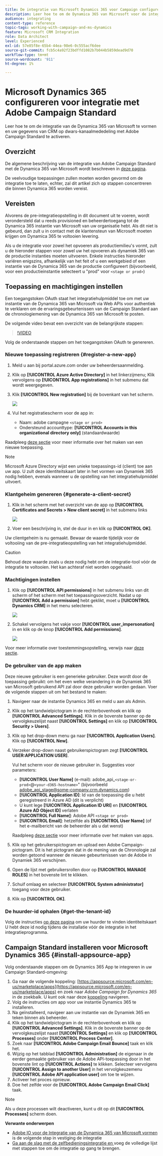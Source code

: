 ```yaml
---
title: De integratie van Microsoft Dynamics 365 voor Campaign configureren
description: Leer hoe te om de Dynamica 365 van Microsoft voor de integratie van de Campagne te vormen.
audience: integrating
content-type: reference
topic-tags: working-with-campaign-and-ms-dynamics
feature: Microsoft CRM Integration
role: Data Architect
level: Experienced
exl-id: 57e85f8e-65b4-44ea-98e6-0c555acf6dee
source-git-commit: fcb5c4a92f23bdffd1082b7b044b5859dead9d70
workflow-type: tm+mt
source-wordcount: '911'
ht-degree: 1%

---
```


# Microsoft Dynamics 365 configureren voor integratie met Adobe Campaign Standard

Leer hoe te om de integratie van de Dynamica 365 van Microsoft te vormen en uw gegevens van CRM op dwars-kanaalmededeling met Adobe Campaign Standard te activeren.

## Overzicht

De algemene beschrijving van de integratie van Adobe Campaign Standard met de Dynamica 365 van Microsoft wordt beschreven in [deze pagina](../../integrating/using/d365-acs-get-started.md).

De veelvoudige toepassingen zullen moeten worden gevormd om de integratie toe te laten, echter, zal dit artikel zich op stappen concentreren die binnen Dynamica 365 worden vereist.

## Vereisten

Alvorens de pre-integratieopstelling in dit document uit te voeren, wordt verondersteld dat u reeds provisioned en beheerdertoegang tot de Dynamica 365 instantie van Microsoft van uw organisatie hebt.  Als dit niet is gebeurd, dan zult u in contact met de klantensteun van Microsoft moeten krijgen om Dynamica 365 te voltooien levering.

Als u de integratie voor zowel het opvoeren als productiemilieu&#39;s vormt, zult u de hieronder stappen voor zowel uw het opvoeren als dynamiek 365 van de productie instanties moeten uitvoeren. Enkele instructies hieronder variëren enigszins, afhankelijk van het feit of u een werkgebied of een instantie van de Dynamica 365 van de productie configureert (bijvoorbeeld, voor een productieinstantie selecteert u &quot;prod&quot; voor `<stage or prod>`)

## Toepassing en machtigingen instellen

Een toegangstoken OAuth staat het integratiehulpmiddel toe om met uw instantie van de Dynamica 365 van Microsoft via Web APIs voor authentiek te verklaren om de ervaringsgebeurtenissen van de Campaign Standard aan de chronologiemening van de Dynamica 365 van Microsoft te posten.

De volgende video bevat een overzicht van de belangrijkste stappen:

>[!VIDEO](https://video.tv.adobe.com/v/27637)

Volg de onderstaande stappen om het toegangstoken OAuth te genereren.

### Nieuwe toepassing registreren {#register-a-new-app}

1. Meld u aan bij portal.azure.com onder uw beheerdersaanmelding.

1. Klik op **[!UICONTROL Azure Active Directory]** in het linkerzijmenu; Klik vervolgens op **[!UICONTROL App registrations]** in het submenu dat wordt weergegeven.

1. Klik **[!UICONTROL New registration]** bij de bovenkant van het scherm.

   ![](assets/do-not-localize/MSdynACSIntegration-7.png)

1. Vul het registratiescherm voor de app in:

   * Naam: adobe campagne `<stage or prod>`
   * Ondersteund accounttype: **[!UICONTROL Accounts in this organizational directory only]** (standaardwaarde)

Raadpleeg [deze sectie](https://docs.microsoft.com/en-us/azure/active-directory/develop/quickstart-register-app) voor meer informatie over het maken van een nieuwe toepassing.

>[!NOTE]
>
>Microsoft Azure Directory wijst een unieke toepassings-id (client) toe aan uw app. U zult deze identiteitskaart later in het vormen van Dynamiek 365 nodig hebben, evenals wanneer u de opstelling van het integratiehulpmiddel uitvoert.

### Klantgeheim genereren {#generate-a-client-secret}

1. Klik in het scherm met het overzicht van de app op **[!UICONTROL Certificates and Secrets > New client secret]** in het submenu links

   ![](assets/do-not-localize/MSdynACSIntegration-8.png)

1. Voer een beschrijving in, stel de duur in en klik op **[!UICONTROL OK]**.

Uw clientgeheim is nu gemaakt. Bewaar de waarde tijdelijk voor de voltooiing van de pre-integratieopstelling van het integratiehulpmiddel.

>[!CAUTION]
>
>Behoud deze waarde zoals u deze nodig hebt om de integratie-tool vóór de integratie te voltooien. Het kan achteraf niet worden opgehaald.


### Machtigingen instellen

1. Klik op **[!UICONTROL API permissions]** in het submenu links van dit scherm of het scherm met het toepassingsoverzicht.  Nadat u op **[!UICONTROL Add a permission]** hebt geklikt, moet u **[!UICONTROL Dynamics CRM]** in het menu selecteren.

   ![](assets/do-not-localize/MSdynACSIntegration-9.png)

1. Schakel vervolgens het vakje voor **[!UICONTROL user_impersonation]** in en klik op de knop **[!UICONTROL Add permissions]**.

   ![](assets/do-not-localize/MSdynACSIntegration-10.png)

Voor meer informatie over toestemmingsopstelling, verwijs naar [deze sectie](https://docs.microsoft.com/en-us/azure/active-directory/develop/quickstart-configure-app-access-web-apis#add-permissions-to-access-web-apis).

### De gebruiker van de app maken

Deze nieuwe gebruiker is een generieke gebruiker. Deze wordt door de toepassing gebruikt: om het even welke verandering in de Dynamiek 365 van Microsoft gebruikend API zal door deze gebruiker worden gedaan. Voer de volgende stappen uit om het bestand te maken:

1. Navigeer naar de instantie Dynamics 365 en meld u aan als Admin.

1. Klik op het tandwielpictogram in de rechterbovenhoek en klik op **[!UICONTROL Advanced Settings]**. Klik in de bovenste banner op de vervolgkeuzelijst naast **[!UICONTROL Settings]** en klik op **[!UICONTROL Security > Users]**.

1. Klik op het drop-down menu ga naar **[!UICONTROL Application Users]**. Klik op **[!UICONTROL New]**.

1. Verzeker drop-down naast gebruikerspictogram zegt **[!UICONTROL USER:APPLICATION USER]**.

   Vul het scherm voor de nieuwe gebruiker in.  Suggesties voor parameters:

   * **[!UICONTROL User Name]** (e-mail): adobe_api_`<stage-or-prod>`@`<your-d365-hostname>`&quot; (bijvoorbeeld adobe_api_stage@some-company.crm.dynamics.com)
   * **[!UICONTROL Application ID]**: Id van de toepassing die u hebt geregistreerd in Azure AD (dit is verplicht)
   * U kunt lege **[!UICONTROL Application ID URI]** en **[!UICONTROL Azure AD Object ID]** verlaten
   * **[!UICONTROL Full Name]**: Adobe API  `<stage or prod>`
   * **[!UICONTROL Email]**: hetzelfde als  **[!UICONTROL User Name]** (of het e-mailbericht van de beheerder als u dat wenst)

   Raadpleeg [deze sectie](https://docs.microsoft.com/en-gb/power-platform/admin/create-users-assign-online-security-roles#create-an-application-user) voor meer informatie over het maken van apps.

1. Klik op het gebruikerspictogram en upload een Adobe Campaign-pictogram. Dit is het pictogram dat in de mening van de Chronologie zal worden getoond wanneer de nieuwe gebeurtenissen van de Adobe in Dynamiek 365 verschijnen.

1. Open de lijst met gebruikersrollen door op **[!UICONTROL MANAGE ROLES]** in het bovenste lint te klikken.

1. Schuif omlaag en selecteer **[!UICONTROL System administrator]** toegang voor deze gebruiker.

1. Klik op **[!UICONTROL OK]**.

### De huurder-id ophalen {#get-the-tenant-id}

Volg de instructies [op deze pagina](https://docs.microsoft.com/en-us/onedrive/find-your-office-365-tenant-id) om uw huurder te vinden identiteitskaart  U hebt deze id nodig tijdens de installatie vóór de integratie in het integratieprogramma.

## Campaign Standard installeren voor Microsoft Dynamics 365 {#install-appsource-app}

Volg onderstaande stappen om de Dynamics 365 App te integreren in uw Campaign Standard-omgeving:

1. Ga naar de volgende koppeling: [https://appsource.microsoft.com/en-us/marketplace/apps](https://appsource.microsoft.com/en-us/marketplace/apps) en zoek naar _Adobe Campaign for Dynamics 365_ in de zoekbalk.
U kunt ook naar deze [koppeling](https://appsource.microsoft.com/en-us/product/dynamics-365/adobecampaign.re4snj-a4n7-5t6y-a14br-d5d1b?flightCodes=adobesignhide&amp;tab=Overview) navigeren.
1. Volg de instructies om app voor uw instantie Dynamics 365 te installeren.
1. Na geïnstalleerd, navigeer aan uw instantie van de Dynamiek 365 en teken binnen als beheerder.
1. Klik op het tandwielpictogram in de rechterbovenhoek en klik op **[!UICONTROL Advanced Settings]**. Klik in de bovenste banner op de vervolgkeuzelijst naast **[!UICONTROL Settings]** en klik op **[!UICONTROL Processes]** onder **[!UICONTROL Process Center]**.
1. Zoek naar **[!UICONTROL Adobe Campaign Email Bounce]** taak en klik het.
1. Wijzig op het tabblad **[!UICONTROL Administration]** de eigenaar in de eerder gemaakte gebruiker van de Adobe API-toepassing door in het bovenste lint op **[!UICONTROL Actions]** te klikken. Selecteer vervolgens **[!UICONTROL Assign to another User]** in het vervolgkeuzemenu **[!UICONTROL Adobe API application user]** om toe te wijzen.
1. Activeer het proces opnieuw.
1. Doe het zelfde voor de **[!UICONTROL Adobe Campaign Email Click]** taak.

>[!NOTE]
>
>Als u deze processen wilt deactiveren, kunt u dit op dit **[!UICONTROL Processes]** scherm doen.

**Verwante onderwerpen**

* [Adobe IO voor de Integratie van de Dynamica 365 van Microsoft vormen ](../../integrating/using/d365-acs-configure-adobe-io.md) is de volgende stap in vestiging de integratie
* [Ga aan de slag met de zelfbedieningsintegratie en ](../../integrating/using/d365-acs-self-service-app-quick-start-guide.md) voeg de volledige lijst met stappen toe om de integratie op gang te brengen.
